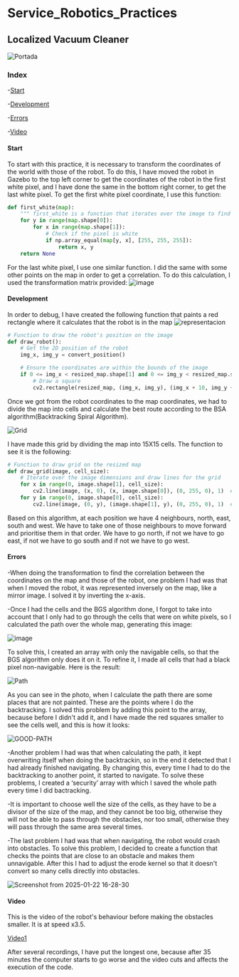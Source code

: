 # Service_Robotics_Practices
## Localized Vacuum Cleaner

![Portada](https://github.com/user-attachments/assets/48d01426-4d08-47a6-8321-2a3bc9dcf54e)

### Index

-[Start](#start)

-[Development](#development)

-[Errors](#errors)

-[Video](#video)

#### Start

To start with this practice, it is necessary to transform the coordinates of the world with those of the robot.
To do this, I have moved the robot in Gazebo to the top left corner to get the coordinates of the robot in the first white pixel, and I have done the same in the bottom right corner, to get the last white pixel.
To get the first white pixel coordinate, I use this function:
```python
def first_white(map):
    """ first_white is a function that iterates over the image to find the first white pixel (255, 255, 255). """
    for y in range(map.shape[0]):
        for x in range(map.shape[1]):
            # Check if the pixel is white
            if np.array_equal(map[y, x], [255, 255, 255]):
                return x, y
    return None
```
For the last white pixel, I use one similar function.
I did the same with some other points on the map in order to get a correlation. To do this calculation, I used the transformation matrix provided:
![image](https://github.com/user-attachments/assets/71623fa5-b5c0-4308-824c-194167d08119)


#### Development

In order to debug, I have created the following function that paints a red rectangle where it calculates that the robot is in the map
![representacion](https://github.com/user-attachments/assets/1e9a31ee-1967-4f17-8917-7043a1d3a387)

```python
# Function to draw the robot's position on the image
def draw_robot():
    # Get the 2D position of the robot
    img_x, img_y = convert_position()

    # Ensure the coordinates are within the bounds of the image
    if 0 <= img_x < resized_map.shape[1] and 0 <= img_y < resized_map.shape[0]:
        # Draw a square
        cv2.rectangle(resized_map, (img_x, img_y), (img_x + 10, img_y + 10), 128, -1)
```

Once we got from the robot coordinates to the map coordinates, we had to divide the map into cells and calculate the best route according to the BSA algorithm(Backtracking Spiral Algorithm).

![Grid](https://github.com/user-attachments/assets/d0b851bb-dcbb-41b1-abcb-e5d2a829178d)

I have made this grid by dividing the map into 15X15 cells. The function to see it is the following:
```python
# Function to draw grid on the resized map
def draw_grid(image, cell_size):
    # Iterate over the image dimensions and draw lines for the grid
    for x in range(0, image.shape[1], cell_size):
        cv2.line(image, (x, 0), (x, image.shape[0]), (0, 255, 0), 1)  # Vertical green lines
    for y in range(0, image.shape[0], cell_size):
        cv2.line(image, (0, y), (image.shape[1], y), (0, 255, 0), 1)  # Horizontal green lines
```

Based on this algorithm, at each position we have 4 neighbours, north, east, south and west. We have to take one of those neighbours to move forward and prioritise them in that order. We have to go north, if not we have to go east, if not we have to go south and if not we have to go west. 


#### Errors

-When doing the transformation to find the correlation between the coordinates on the map and those of the robot, one problem I had was that when I moved the robot, it was represented inversely on the map, like a mirror image. I solved it by inverting the x-axis.


-Once I had the cells and the BGS algorithm done, I forgot to take into account that I only had to go through the cells that were on white pixels, so I calculated the path over the whole map, generating this image:

![image](https://github.com/user-attachments/assets/198e25a9-15cd-4473-b2f1-256a09be7cef)

To solve this, I created an array with only the navigable cells, so that the BGS algorithm only does it on it. To refine it, I made all cells that had a black pixel non-navigable. Here is the result:

![Path](https://github.com/user-attachments/assets/670c01f9-24ad-4aca-8680-0b07bcfd7148)

As you can see in the photo, when I calculate the path there are some places that are not painted. These are the points where I do the backtracking. I solved this problem by adding this point to the array, because before I didn't add it, and I have made the red squares smaller to see the cells well, and this is how it looks:

![GOOD-PATH](https://github.com/user-attachments/assets/f28340e2-a560-49e3-9ab7-82db8ce18a67)


-Another problem I had was that when calculating the path, it kept overwriting itself when doing the backtrackin, so in the end it detected that I had already finished navigating. By changing this, every time I had to do the backtracking to another point, it started to navigate. To solve these problems, I created a ‘security’ array with which I saved the whole path every time I did bactracking.

-It is important to choose well the size of the cells, as they have to be a divisor of the size of the map, and they cannot be too big, otherwise they will not be able to pass through the obstacles, nor too small, otherwise they will pass through the same area several times.

-The last problem I had was that when navigating, the robot would crash into obstacles. To solve this problem, I decided to create a function that checks the points that are close to an obstacle and makes them unnavigable. After this I had to adjust the erode kernel so that it doesn't convert so many cells directly into obstacles.

![Screenshot from 2025-01-22 16-28-30](https://github.com/user-attachments/assets/281f6176-24d7-41e0-9795-16fe141d2a3c)


#### Video 
This is the video of the robot's behaviour before making the obstacles smaller. It is at speed x3.5.

[Video1](https://youtu.be/PlmgJyPVkKU)

After several recordings, I have put the longest one, because after 35 minutes the computer starts to go worse and the video cuts and affects the execution of the code.

